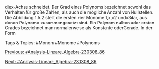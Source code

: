 diex-Achse schneidet. Der Grad eines Polynoms bezeichnet sowohl das Verhalten für große Zahlen, als
auch die mögliche Anzahl von Nullstellen. Die Abbildung 1.5.2 stellt die ersten vier Monome 1,x,x2
undx3dar, aus denen Polynome zusammengesetzt sind.
Ein Polynom nullten oder ersten Grades bezeichnet man normalerweise als Konstante oderGerade.
In der Form

   Tags & Topics:
   #Monom
   #Monome
   #Polynoms

[Previous: #Analysis-Lineare_Algebra-230308_86](Analysis-Lineare_Algebra-230308_86.md)

[Next: #Analysis-Lineare_Algebra-230308_86](Analysis-Lineare_Algebra-230308_86.md)